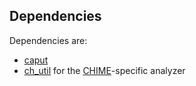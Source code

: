 ## Dependencies

Dependencies are:
* [caput](https://github.com/radiocosmology/caput)
* [ch_util](https://github.com/chime-experiment/ch_util/src/master/ch_util/) for the
  [CHIME](https://chime-experiment.ca/)\-specific analyzer
